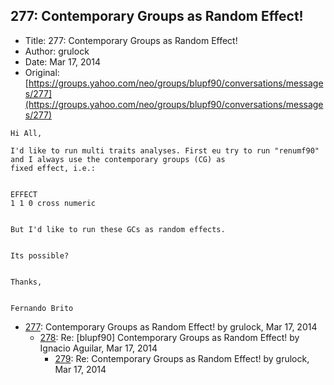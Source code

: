 ## 277: Contemporary Groups as Random Effect!

- Title: 277: Contemporary Groups as Random Effect!
- Author: grulock
- Date: Mar 17, 2014
- Original: [https://groups.yahoo.com/neo/groups/blupf90/conversations/messages/277](https://groups.yahoo.com/neo/groups/blupf90/conversations/messages/277)

```
Hi All,

I'd like to run multi traits analyses. First eu try to run "renumf90" and I always use the contemporary groups (CG) as
fixed effect, i.e.:


EFFECT
1 1 0 cross numeric


But I'd like to run these GCs as random effects.


Its possible?


Thanks,


Fernando Brito
```

- [277](0277.md): Contemporary Groups as Random Effect! by grulock, Mar 17, 2014
    - [278](0278.md): Re: [blupf90] Contemporary Groups as Random Effect! by Ignacio Aguilar, Mar 17, 2014
        - [279](0279.md): Re: Contemporary Groups as Random Effect! by grulock, Mar 17, 2014
